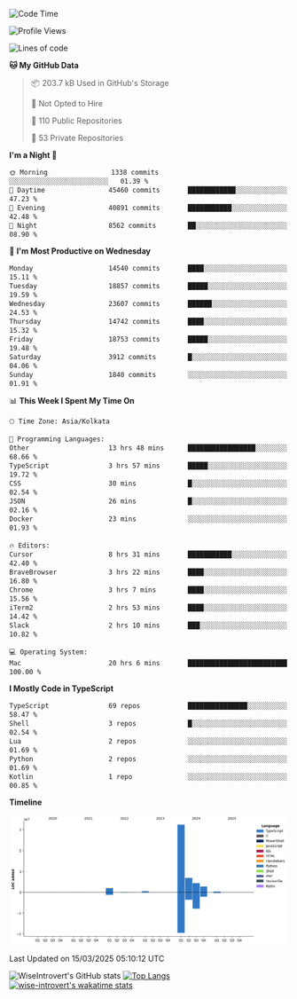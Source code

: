 <!--START_SECTION:waka-->
![Code Time](http://img.shields.io/badge/Code%20Time-2%2C260%20hrs%2054%20mins-blue)

![Profile Views](http://img.shields.io/badge/Profile%20Views-6-blue)

![Lines of code](https://img.shields.io/badge/From%20Hello%20World%20I%27ve%20Written-49.6%20million%20lines%20of%20code-blue)

**🐱 My GitHub Data** 

> 📦 203.7 kB Used in GitHub's Storage 
 > 
> 🚫 Not Opted to Hire
 > 
> 📜 110 Public Repositories 
 > 
> 🔑 53 Private Repositories 
 > 
**I'm a Night 🦉** 

```text
🌞 Morning                1338 commits        ░░░░░░░░░░░░░░░░░░░░░░░░░   01.39 % 
🌆 Daytime                45460 commits       ████████████░░░░░░░░░░░░░   47.23 % 
🌃 Evening                40891 commits       ███████████░░░░░░░░░░░░░░   42.48 % 
🌙 Night                  8562 commits        ██░░░░░░░░░░░░░░░░░░░░░░░   08.90 % 
```
📅 **I'm Most Productive on Wednesday** 

```text
Monday                   14540 commits       ████░░░░░░░░░░░░░░░░░░░░░   15.11 % 
Tuesday                  18857 commits       █████░░░░░░░░░░░░░░░░░░░░   19.59 % 
Wednesday                23607 commits       ██████░░░░░░░░░░░░░░░░░░░   24.53 % 
Thursday                 14742 commits       ████░░░░░░░░░░░░░░░░░░░░░   15.32 % 
Friday                   18753 commits       █████░░░░░░░░░░░░░░░░░░░░   19.48 % 
Saturday                 3912 commits        █░░░░░░░░░░░░░░░░░░░░░░░░   04.06 % 
Sunday                   1840 commits        ░░░░░░░░░░░░░░░░░░░░░░░░░   01.91 % 
```


📊 **This Week I Spent My Time On** 

```text
🕑︎ Time Zone: Asia/Kolkata

💬 Programming Languages: 
Other                    13 hrs 48 mins      █████████████████░░░░░░░░   68.66 % 
TypeScript               3 hrs 57 mins       █████░░░░░░░░░░░░░░░░░░░░   19.72 % 
CSS                      30 mins             █░░░░░░░░░░░░░░░░░░░░░░░░   02.54 % 
JSON                     26 mins             █░░░░░░░░░░░░░░░░░░░░░░░░   02.16 % 
Docker                   23 mins             ░░░░░░░░░░░░░░░░░░░░░░░░░   01.93 % 

🔥 Editors: 
Cursor                   8 hrs 31 mins       ███████████░░░░░░░░░░░░░░   42.40 % 
BraveBrowser             3 hrs 22 mins       ████░░░░░░░░░░░░░░░░░░░░░   16.80 % 
Chrome                   3 hrs 7 mins        ████░░░░░░░░░░░░░░░░░░░░░   15.56 % 
iTerm2                   2 hrs 53 mins       ████░░░░░░░░░░░░░░░░░░░░░   14.42 % 
Slack                    2 hrs 10 mins       ███░░░░░░░░░░░░░░░░░░░░░░   10.82 % 

💻 Operating System: 
Mac                      20 hrs 6 mins       █████████████████████████   100.00 % 
```

**I Mostly Code in TypeScript** 

```text
TypeScript               69 repos            ███████████████░░░░░░░░░░   58.47 % 
Shell                    3 repos             █░░░░░░░░░░░░░░░░░░░░░░░░   02.54 % 
Lua                      2 repos             ░░░░░░░░░░░░░░░░░░░░░░░░░   01.69 % 
Python                   2 repos             ░░░░░░░░░░░░░░░░░░░░░░░░░   01.69 % 
Kotlin                   1 repo              ░░░░░░░░░░░░░░░░░░░░░░░░░   00.85 % 
```



**Timeline**

![Lines of Code chart](https://raw.githubusercontent.com/wise-introvert/wise-introvert/master/assets/bar_graph.png)


 Last Updated on 15/03/2025 05:10:12 UTC
<!--END_SECTION:waka-->

![WiseIntrovert's GitHub stats](https://github-readme-stats.vercel.app/api?username=wise-introvert&count_private=true&show_icons=true)
[![Top Langs](https://github-readme-stats.vercel.app/api/top-langs/?username=wise-introvert&langs_count=10)](https://github.com/anuraghazra/github-readme-stats)
[![wise-introvert's wakatime stats](https://github-readme-stats.vercel.app/api/wakatime?username=wiseintrovert)](https://github.com/anuraghazra/github-readme-stats)
